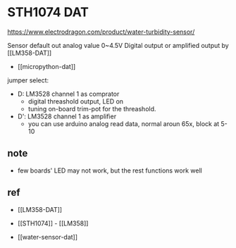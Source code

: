 
# STH1074 DAT

https://www.electrodragon.com/product/water-turbidity-sensor/

Sensor default out analog value 0~4.5V
Digital output or amplified output by [[LM358-DAT]]

- [[micropython-dat]]

jumper select: 
- D: LM3528 channel 1 as comprator
  - digital threashold output, LED on
  - tuning on-board trim-pot for the threashold.
- D': LM3528 channel 1 as amplifier
  - you can use arduino analog read data, normal aroun 65x, block at 5-10


## note 

- few boards' LED may not work, but the rest functions work well


## ref 

- [[LM358-DAT]]

- [[STH1074]] - [[LM358]]

- [[water-sensor-dat]]
